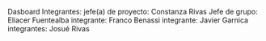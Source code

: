 Dasboard
Integrantes:
  jefe(a) de proyecto: Constanza Rivas
  Jefe de grupo: Eliacer Fuentealba
  integrante: Franco Benassi
  integrante: Javier Garnica
  integrantes: Josué Rivas
  
